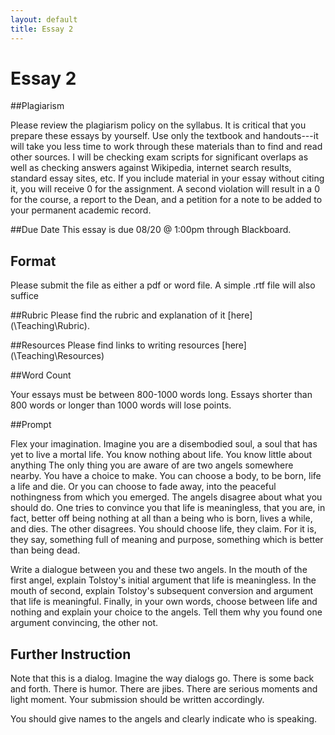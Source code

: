 ```yaml
---
layout: default
title: Essay 2
---
```


# Essay 2 #

##Plagiarism

Please review the plagiarism policy on the syllabus. It is critical that you prepare these essays by yourself. Use only the textbook and handouts---it will take you less time to work through these materials than to find and read other sources. I will be checking exam scripts for significant overlaps as well as checking answers against Wikipedia, internet search results, standard essay sites, etc. If you include material in your essay without citing it, you will receive 0 for the assignment. A second violation will result in a 0 for the course, a report to the Dean, and a petition for a note to be added to your permanent academic record. 

##Due Date
This essay is due 08/20 @ 1:00pm through Blackboard. 

## Format
Please submit the file as either a pdf or word file. A simple .rtf file will also suffice

##Rubric
Please find the rubric and explanation of it [here](\Teaching\Rubric\).

##Resources
Please find links to writing resources [here](\Teaching\Resources\)

##Word Count

Your essays must be between 800-1000 words long. Essays shorter than 800 words or longer than 1000 words will lose points. 

##Prompt 

Flex your imagination. Imagine you are a disembodied soul, a soul that has yet to live a mortal life. You know nothing about life. You know little about anything The only thing you are aware of are two angels somewhere nearby. You have a choice to make. You can choose a body, to be born, life a life and die. Or you can choose to fade away, into the peaceful nothingness from which you emerged. The angels disagree about what you should do. One tries to convince you that life is meaningless, that you are, in fact, better off being nothing at all than a being who is born, lives a while, and dies. The other disagrees. You should choose life, they claim. For it is, they say, something full of meaning and purpose, something which is better than  being dead. 

Write a dialogue between you and these two angels. In the mouth of the first angel, explain Tolstoy's initial argument that life is meaningless. In the mouth of second, explain Tolstoy's subsequent conversion and argument that life is meaningful. Finally, in your own words, choose between life and nothing and explain your choice to the angels. Tell them why you found one argument convincing, the other not. 


## Further Instruction

Note that this is a dialog. Imagine the way dialogs go. There is some back and forth. There is humor. There are jibes. There are serious moments and light moment. Your submission should be written accordingly. 

You should give names to the angels and clearly indicate who is speaking. 




